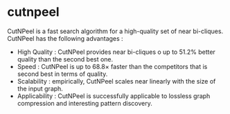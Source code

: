 # cutnpeel

CutNPeel is a fast search algorithm for a high-quality set of near bi-cliques.
CutNPeel has the following advantages :
  * High Quality : CutNPeel provides near bi-cliques o up to 51.2% better quality than the second best one.
  * Speed : CutNPeel is up to 68.8× faster than the competitors that is second best in terms of quality.
  * Scalability : empirically, CutNPeel scales near linearly with the size of the input graph.
  * Applicability : CutNPeel is successfully applicable to lossless graph compression and interesting pattern discovery.
